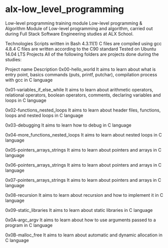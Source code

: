 # alx-low_level_programming
Low-level programming training module
Low-level programming & Algorithm
Module of Low-level programming and algorithm, carried out during Full Stack Software Engineering studies at ALX School.

Technologies
Scripts written in Bash 4.3.11(1)
C files are compiled using gcc 4.8.4
C files are written according to the C90 standard
Tested on Ubuntu 14.04 LTS
Projects
All of the following folders are projects done during the studies:

Project name	Description
0x00-hello_world	It aims to learn about what is entry point, basics commands (puts, printf, putchar), compilation process with gcc in C language

0x01-variables_if_else_while	It aims to learn about arithmetic operators, relational operators, boolean operators, comments, declaring variables and loops in C language

0x02-functions_nested_loops	It aims to learn about header files, functions, loops and nested loops in C language

0x03-debugging	It aims to learn how to debug in C language

0x04-more_functions_nested_loops	It aims to learn about nested loops in C language

0x05-pointers_arrays_strings	It aims to learn about pointers and arrays in C language

0x06-pointers_arrays_strings	It aims to learn about pointers and arrays in C language

0x07-pointers_arrays_strings	It aims to learn about pointers and arrays in C language

0x08-recursion	It aims to learn about recursion and how to implement it in C language

0x09-static_libraries	It aims to learn about static libraries in C language

0x0A-argc_argv	It aims to learn about how to use arguments passed to a program in C language

0x0B-malloc_free	It aims to learn about automatic and dynamic allocation in C language
